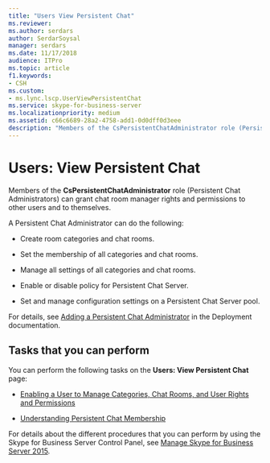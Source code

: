 ```yaml
---
title: "Users View Persistent Chat"
ms.reviewer: 
ms.author: serdars
author: SerdarSoysal
manager: serdars
ms.date: 11/17/2018
audience: ITPro
ms.topic: article
f1.keywords:
- CSH
ms.custom:
- ms.lync.lscp.UserViewPersistentChat
ms.service: skype-for-business-server
ms.localizationpriority: medium
ms.assetid: c66c6689-28a2-4758-add1-0d0dff0d3eee
description: "Members of the CsPersistentChatAdministrator role (Persistent Chat Administrators) can grant chat room manager rights and permissions to other users and to themselves."
---
```


# Users: View Persistent Chat

Members of the **CsPersistentChatAdministrator** role (Persistent Chat Administrators) can grant chat room manager rights and permissions to other users and to themselves.

A Persistent Chat Administrator can do the following:

- Create room categories and chat rooms.

- Set the membership of all categories and chat rooms.

- Manage all settings of all categories and chat rooms.

- Enable or disable policy for Persistent Chat Server.

- Set and manage configuration settings on a Persistent Chat Server pool.

For details, see [Adding a Persistent Chat Administrator](/previous-versions/office/lync-server-2013/lync-server-2013-adding-a-persistent-chat-administrator) in the Deployment documentation.

## Tasks that you can perform

You can perform the following tasks on the **Users: View Persistent Chat** page:

- [Enabling a User to Manage Categories, Chat Rooms, and User Rights and Permissions](/previous-versions/office/lync-server-2013/lync-server-2013-enabling-a-user-to-manage-categories-chat-rooms-and-user-rights-and-permissions)

- [Understanding Persistent Chat Membership](/previous-versions/office/lync-server-2013/understanding-persistent-chat-membership)

For details about the different procedures that you can perform by using the Skype for Business Server Control Panel, see [Manage Skype for Business Server 2015](../../manage/manage.md).